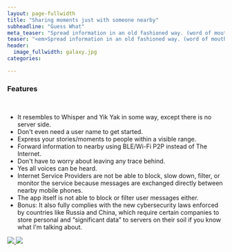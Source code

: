 ```yaml
---
layout: page-fullwidth
title: "Sharing moments just with someone nearby"
subheadline: "Guess What"
meta_teaser: "Spread information in an old fashioned way. (word of mouth way. Short-Range Based Wireless Communication technology is used, not the mouth, to be precise)"
teaser: "<em>Spread information in an old fashioned way. (word of mouth way. Short-Range Based Wireless Communication technology is used, not the mouth, to be precise)</em>"
header:
  image_fullwidth: galaxy.jpg
categories:

---
```

<!--more-->

### Features
<br />
<ul>
<li>It resembles to Whisper and Yik Yak in some way, except there is no server side.</li>
<li>Don't even need a user name to get started.</li>
<li>Express your stories/moments to people within a visible range.</li>
<li>Forward information to nearby using BLE/Wi-Fi P2P instead of The Internet.</li>
<li>Don't have to worry about leaving any trace behind.</li>
<li>Yes all voices can be heard.</li>
<li>Internet Service Providers are not be able to block, slow down, filter, or monitor the service because messages are exchanged directly between nearby mobile phones.</li>
<li>The app itself is not able to block or filter user messages either.</li>
<li>Bonus: It also fully complies with the new cybersecurity laws enforced by countries like Russia and China, which require certain companies to store personal and “significant data” to servers on their soil if you know what I'm talking about.</li>
</ul>

<a href="https://play.google.com/store/apps/details?id=com.wifidirect.ble.seanxu.guesswhat">
<img src="https://Pie-Pie-Cat.github.io/images/android_app_store.jpg" border="0">
</a>
<a href="https://itunes.apple.com/us/app/guess-what/id1323759368?ls=1&mt=8">
<img src="https://Pie-Pie-Cat.github.io/images/ios_app_store.jpg" border="0">
</a>
